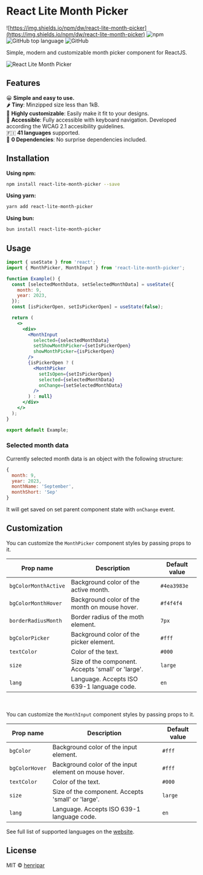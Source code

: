 # React Lite Month Picker

![https://img.shields.io/npm/dw/react-lite-month-picker](https://img.shields.io/npm/dw/react-lite-month-picker) ![npm](https://img.shields.io/npm/v/react-lite-month-picker) ![GitHub top language](https://img.shields.io/github/languages/top/henripar/react-lite-month-picker) ![GitHub](https://img.shields.io/github/license/henripar/react-lite-month-picker)

Simple, modern and customizable month picker component for ReactJS.

![React Lite Month Picker](https://www.react-lite-month-picker.dev/header-cover.png)

## Features

&#128512; **Simple and easy to use.**  
&#127798; **Tiny**: Minzipped size less than 1kB.  
&#129473; **Highly customizable**: Easily make it fit to your designs.  
&#128197; **Accessible**: Fully accessible with keyboard navigation. Developed according the WCAG 2.1 accesibility guidelines.  
🇫🇮 **41 languages** supported.  
&#128683; **0 Dependencies**: No surprise dependencies included.

## Installation

**Using npm:**

```bash
npm install react-lite-month-picker --save
```

**Using yarn:**

```bash
yarn add react-lite-month-picker
```

**Using bun:**

```bash
bun install react-lite-month-picker
```

## Usage

```jsx
import { useState } from 'react';
import { MonthPicker, MonthInput } from 'react-lite-month-picker';

function Example() {
  const [selectedMonthData, setSelectedMonthData] = useState({
    month: 9,
    year: 2023,
  });
  const [isPickerOpen, setIsPickerOpen] = useState(false);

  return (
    <>
      <div>
        <MonthInput
          selected={selectedMonthData}
          setShowMonthPicker={setIsPickerOpen}
          showMonthPicker={isPickerOpen}
        />
        {isPickerOpen ? (
          <MonthPicker
            setIsOpen={setIsPickerOpen}
            selected={selectedMonthData}
            onChange={setSelectedMonthData}
          />
        ) : null}
      </div>
    </>
  );
}

export default Example;
```

### Selected month data

Currently selected month data is an object with the following structure:

```js
{
  month: 9,
  year: 2023,
  monthName: 'September',
  monthShort: 'Sep'
}
```

It will get saved on set parent component state with `onChange` event.

## Customization

You can customize the `MonthPicker` component styles by passing props to it.

| Prop name            | Description                                        | Default value |
| -------------------- | -------------------------------------------------- | ------------- |
| `bgColorMonthActive` | Background color of the active month.              | `#4ea3983e`   |
| `bgColorMonthHover`  | Background color of the month on mouse hover.      | `#f4f4f4`     |
| `borderRadiusMonth`  | Border radius of the moth element.                 | `7px`         |
| `bgColorPicker `     | Background color of the picker element.            | `#fff`        |
| `textColor`          | Color of the text.                                 | `#000`        |
| `size`               | Size of the component. Accepts 'small' or 'large'. | `large`       |
| `lang`               | Language. Accepts ISO 639-1 language code.         | `en`          |

\
\
You can customize the `MonthInput` component styles by passing props to it.

| Prop name      | Description                                           | Default value |
| -------------- | ----------------------------------------------------- | ------------- |
| `bgColor`      | Background color of the input element.                | `#fff`        |
| `bgColorHover` | Background color of the input element on mouse hover. | `#fff`        |
| `textColor`    | Color of the text.                                    | `#000`        |
| `size`         | Size of the component. Accepts 'small' or 'large'.    | `large`       |
| `lang`         | Language. Accepts ISO 639-1 language code.            | `en`          |

See full list of supported languages on the [website](https://www.react-lite-month-picker.dev/).

## License

MIT © [henripar](https://github.com/henripar)
